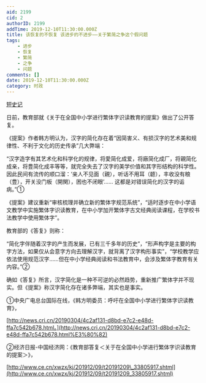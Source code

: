 ```yaml
---
aid: 2199
cid: 2
authorID: 2199
addTime: 2019-12-10T11:30:00.000Z
title: 该恢复的不恢复 该进步的不进步——关于繁简之争这个假问题
tags:
    - 进步
    - 恢复
    - 繁简
    - 之争
    - 问题
comments: []
date: 2019-12-10T11:30:00.000Z
category: 时政
---
```


[短史记](https://mp.weixin.qq.com/s?new=1&signature=ZzW%2ANljQrD%2AbwVwg1udxQ3GHYBhQEmx8Ar2bwudo5cQAz61IZRDvgAzF%2Afc3HK80Lf5PRp8Hxp0BVMbs27mncbqG6IpxNzU-QAPIEgjTITF1L2mMXr74Gqck9h7WEmMA&src=11&timestamp=1575977003&ver=2026)

日前，教育部就《关于在全国中小学进行繁体字识读教育的提案》做出了公开答复。

《提案》作者韩方明认为，汉字的简化存在着“因简害义、有损汉字的艺术美和规律性、不利于文化的历史传承”几大弊端：

“汉字造字有其艺术化和科学化的规律，将愛简化成爱，将廠简化成厂，将親简化成亲，将豊简化成丰等等，就完全失去了汉字的美学价值和其字形结构的科学性。因此民间有流传的顺口溜：‘亲人不见面（親），听话不用耳（聼），丰收没有粮（豊），开关没门板（開関），困也不闭眼’…… 这都是对错误简化的汉字的诟病。”①

《提案》建议重新“审核梳理并确立新的繁体字规范系统”，“适时逐步在中小学语文教学中实施繁体字识读教育，在中小学加开繁体字古文经典阅读课程，在学校书法教学中使用繁体字”。

教育部的《答复》则称：

“简化字伴随着汉字的产生而发展，已有三千多年的历史”，“形声构字是主要的构字方法，如果仅从会意字方向去理解汉字，就背离了汉字构形事实”，“学校教学应依法使用规范汉字……但在中小学经典阅读和书法教育中，会涉及繁体字教育有关内容。”②

确如《答复》所言，汉字简化是一种不可逆的必然趋势，重新推广繁体字并不现实。但《提案》称汉字简化存在诸多弊端，其实也是事实。

①中央广电总台国际在线，《韩方明委员：呼吁在全国中小学进行繁体字识读教育》，

[http://news.cri.cn/20190304/4c2af131-d8bd-e7c2-e48d-ffa7c542b678.html。](http://news.cri.cn/20190304/4c2af131-d8bd-e7c2-e48d-ffa7c542b678.html%E3%80%82)

②经济日报-中国经济网：《教育部答复＜关于在全国中小学进行繁体字识读教育的提案＞》，

[http://www.ce.cn/xwzx/kj/201912/09/t20191209\_33805917.shtml](http://www.ce.cn/xwzx/kj/201912/09/t20191209_33805917.shtml)
